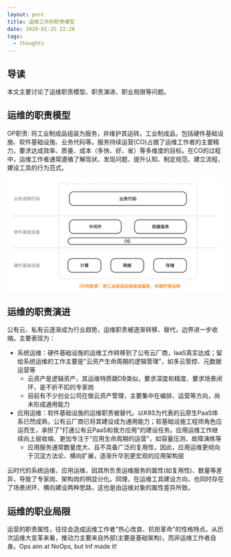 ```yaml
---
layout: post
title: 运维工作的职责模型
date: 2020-01-25 22:20
tags:
  - thoughts
---
```


## 导读
本文主要讨论了运维职责模型、职责演进、职业局限等问题。

## 运维的职责模型
OP职责: 将工业制成品组装为服务，并维护其运转。工业制成品，包括硬件基础设施、软件基础设施、业务代码等。服务持续运营(CO)占据了运维工作者的主要精力，要求达成效率、质量、成本（多快、好、省）等多维度的目标。在CO的过程中，运维工作者通常遵循了解现状、发现问题、提升认知、制定规范、建立流程、建设工具的行为范式。

![page.png](https://raw.githubusercontent.com/niean/niean.github.io/master/images/20200125/op-model.png)

## 运维的职责演进
公有云、私有云逐渐成为行业趋势，运维职责被逐渐转移、替代，边界进一步收缩。主要表现为：

- 系统运维：硬件基础设施的运维工作转移到了公有云厂商，IaaS真实达成；留给系统运维的工作主要是"云资产生命周期的逻辑管理"，如多云管控、元数据运营等
    - 云资产是逻辑资产，其运维特质跟DB类似，要求深度和精度、要求场景闭环，是不折不扣的专家岗
    - 目前有不少创业公司在做云资产管理，主要集中在编排、运营等方向，尚未形成通用能力
- 应用运维：软件基础设施的运维职责被替代。以K8S为代表的云原生PaaS体系已然成熟，公有云厂商已将其建设成为通用能力；软基础设施工程师角色应运而生，承担了"打通公有云PaaS和我方应用"的建设任务。应用运维工作继续向上层收缩、更加专注于"应用生命周期的运营"，如容量压测、故障演练等
    - 应用服务通常数量庞大、且不具备广泛的复用性，因此，应用运维更倾向于沉淀方法论、横向扩展，逐渐升华到更宏观的应用架构层

云时代的系统运维、应用运维，因其所负责运维服务的属性(如复用性)、数量等差异，导致了专家岗、架构岗的明显分化。同理，在运维工具建设方向，也同时存在了场景闭环、横向建设两种思路，这也是由运维对象的属性差异所致。


## 运维的职业局限
运营的职责属性，往往会造成运维工作者"热心改良、抗拒革命"的性格特点。从历次运维大变革来看，推动力主要来自外部(主要是基础架构)，而非运维工作者自身。Ops aim at NoOps, but Inf made it!
